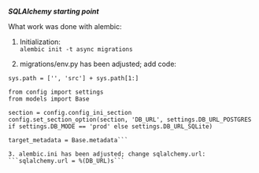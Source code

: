 ***SQLAlchemy starting point***

What work was done with alembic:    
1. Initialization:   
   ```alembic init -t async migrations```
   
3. migrations/env.py has been adjusted; add code:
  ```import sys
sys.path = ['', 'src'] + sys.path[1:]

from config import settings
from models import Base

section = config.config_ini_section
config.set_section_option(section, 'DB_URL', settings.DB_URL_POSTGRES if settings.DB_MODE == 'prod' else settings.DB_URL_SQLite)

target_metadata = Base.metadata```

3. alembic.ini has been adjusted; change sqlalchemy.url:
```sqlalchemy.url = %(DB_URL)s```
